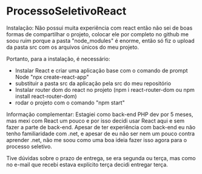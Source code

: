 # ProcessoSeletivoReact

Instalação:
Não possui muita experiência com react então não sei de boas formas de compartilhar o projeto, colocar ele por completo no github me soou ruim
porque a pasta "node_modules" é enorme, então só fiz o upload da pasta src com os arquivos únicos do meu projeto.

Portanto, para a instalação, é necessário:
- Instalar React e criar uma aplicação base com o comando de prompt Node "npx create-react-app"
- substituir a pasta src da aplicação pela src do meu repositório
- Instalar router dom do react no projeto (npm i react-router-dom ou npm install react-router-dom)
- rodar o projeto com o comando "npm start"

Informação complementar:
Estagiei como back-end PHP dev por 5 meses, mas mexi com React um pouco e por isso
decidi usar React aqui e sem fazer a parte de back-end. Apesar de ter experiência com back-end
eu não tenho familiaridade com .net, e apesar de eu não ser nem um pouco contra aprender .net,
não me soou como uma boa ideia fazer isso agora para o processo seletivo.

Tive dúvidas sobre o prazo de entrega, se era segunda ou terça,
mas como no e-mail que recebi estava explícito terça decidi entregar terça.
